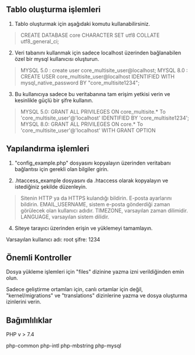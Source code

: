 ## Tablo oluşturma işlemleri

 1. Tablo oluşturmak için aşağıdaki komutu kullanabilirsiniz.

> CREATE DATABASE core CHARACTER SET utf8 COLLATE utf8_general_ci;

  2. Veri tabanını kullanmak için sadece localhost üzerinden bağlanabilen özel bir mysql kullanıcısı oluşturun.
    
   

> MYSQL 5.0 : create user core_multisite_user@localhost;
> MYSQL 8.0 : CREATE USER core_multisite_user@localhost IDENTIFIED WITH mysql_native_password BY "core_multisite1234";

    
      
    
  3. Bu kullanıcıya sadece bu veritabanına tam erişim yetkisi verin ve kesinlikle güçlü bir şifre kullanın.
    
    

> MYSQL 5.0: GRANT ALL PRIVILEGES ON core_multisite.* To 'core_multisite_user'@'localhost' IDENTIFIED BY  'core_multisite1234';
> MYSQL 8.0: GRANT ALL PRIVILEGES ON core.* To 'core_multisite_user'@'localhost' WITH GRANT OPTION

    
      
  ## Yapılandırma işlemleri
   1. "config_example.php" dosyasını kopyalayın üzerinden veritabanı bağlantısı için gerekli olan bilgiler girin.

    
   2. .htaccess_example dosyasını da .htaccess olarak kopyalayın ve istediğiniz şekilde düzenleyin.

> Sitenin HTTP ya da HTTPS kulandığı bildirin.
> E-posta ayarlarını bildirin.
> EMAIL_USERNAME, sistem e-posta gönderdiği zaman görülecek olan kullanıcı adıdır.
>TIMEZONE, varsayılan zaman dilimidir.
> LANGUAGE, varsayılan sistem dilidir.

    
   4. Siteye tarayıcı üzerinden erişin ve yüklemeyi tamamlayın.
    
    
   Varsayılan kullanıcı adı: root şifre: 1234
   
     
   ## Önemli Kontroller
   Dosya yükleme işlemleri için "files" dizinine yazma izni
   verildiğinden emin olun.
   
   Sadece geliştirme ortamları için, canlı ortamlar için değil,
   "kernel/migrations" ve "translations" dizinlerine yazma ve dosya
   oluşturma izinlerini verin.

  ## Bağımlılıklar
  PHP v > 7.4

  php-common
  php-intl
  php-mbstring
  php-mysql